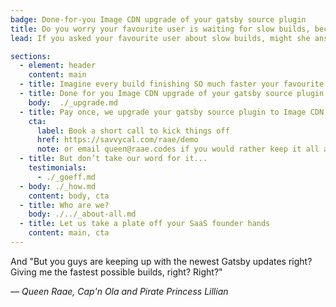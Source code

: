 ```yaml
---
badge: Done-for-you Image CDN upgrade of your gatsby source plugin
title: Do you worry your favourite user is waiting for slow builds, because of your gatsby source plugin?
lead: If you asked your favourite user about slow builds, might she answer "Yes, slow builds are distracting me from doing focused and creative dev-work."

sections:
  - element: header
    content: main
  - title: Imagine every build finishing SO much faster your favourite user can FEEL it
  - title: Done for you Image CDN upgrade of your gatsby source plugin
    body:  ./_upgrade.md
  - title: Pay once, we upgrade your gatsby source plugin to Image CDN
    cta:
      label: Book a short call to kick things off
      href: https://savvycal.com/raae/demo
      note: or email queen@raae.codes if you would rather keep it all asynchronous
  - title: But don’t take our word for it...
    testimonials:
      - ./_goeff.md
  - body: ./_how.md
    content: body, cta
  - title: Who are we?
    body: ./../_about-all.md
  - title: Let us take a plate off your SaaS founder hands
    content: main, cta
---
```


And "But you guys are keeping up with the newest Gatsby updates right? Giving me the fastest possible builds, right? Right?"

<cite>— Queen Raae, Cap'n Ola and Pirate Princess Lillian</cite>
